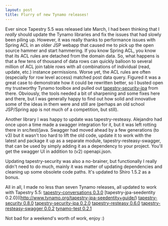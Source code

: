 ```yaml
---
layout: post
title: Flurry of new Tynamo releases!
---
```


Ever since Tapestry 5.5 was released late March, I had been thinking that I *really* should update the Tynamo libraries and fix the issues that had slowly been piling up. However, it was really thanks to performance issues with Spring ACL in an older JSP webapp that caused me to pick up the open source hammer and start hammering. If you know Spring ACL, you know that its ACL rules are detached from the domain data. So, what happens is that a few tens of thousand of data rows can quickly balloon to several million of ACL join table rows with all combinations of individual (read, update, etc.) instance permissions. Worse yet, the ACL rules are often (especially for row level access) matched post data query. Figured it was a great case to demonstrate how it could be rewritten better, so I busted open my trustworthy Tynamo toolbox and pulled out [tapestry-security-jpa](http://www.tynamo.org/tapestry-security-jpa+guide/) from there. Obviously, the tools needed a bit of sharpening and some fixes here and there, but I was generally happy to find out how solid and innovative some of the ideas in them were and still are (perhaps an old school JSP/Spring app is not much of a competition, but still).

Another library I was happy to update was tapestry-resteasy. Alejandro had once upon a time made a swagger integration for it, but it was left rotting there in src/test/java. Swagger had moved ahead by a few generations (to v3) but it wasn't too hard to lift the old code, update it to work with the latest and package it up as a separate module, tapestry-resteasy-swagger, that can be used by simply adding it as a dependency to your project. You'll get the swagger UI in addition to (v2) openapi.json. 

Updating tapestry-security was also a no-brainer, but functionally I really didn't need to do much, mainly it was matter of updating dependencies and cleaning up some obsolete code paths. It's updated to Shiro 1.5.2 as a bonus.

All in all, I made no less than seven Tynamo releases, all updated to work with Tapestry 5.5:
[tapestry-conversations 0.3.0](http://www.tynamo.org/tapestry-conversations+guide/)
[tapestry-jpa-seedentity 0.2.0]((http://www.tynamo.org/tapestry-jpa-seedentity+guide/)
[tapestry-security 0.8.0](http://www.tynamo.org/tapestry-security+guide/)
[tapestry-security-jpa 0.2.0](http://www.tynamo.org/tapestry-security-jpa+guide/)
[tapestry-resteasy 0.6.0](http://www.tynamo.org/tapestry-resteasy+guide/)
[tapestry-resteasy-swagger 0.0.2](http://www.tynamo.org/tapestry-resteasy+guide/)
[tynamo-test 0.2.1](https://github.com/tynamo/tynamo-test)

Not bad for a weekend's worth of work, enjoy :)
